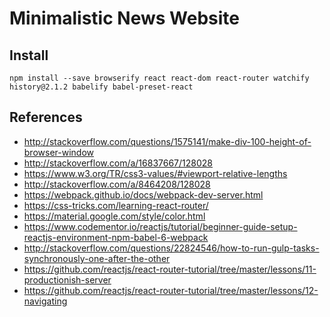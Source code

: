 # Minimalistic News Website

## Install

```
npm install --save browserify react react-dom react-router watchify history@2.1.2 babelify babel-preset-react
```

## References

* http://stackoverflow.com/questions/1575141/make-div-100-height-of-browser-window
* http://stackoverflow.com/a/16837667/128028
* https://www.w3.org/TR/css3-values/#viewport-relative-lengths
* http://stackoverflow.com/a/8464208/128028
* https://webpack.github.io/docs/webpack-dev-server.html
* https://css-tricks.com/learning-react-router/
* https://material.google.com/style/color.html
* https://www.codementor.io/reactjs/tutorial/beginner-guide-setup-reactjs-environment-npm-babel-6-webpack
* http://stackoverflow.com/questions/22824546/how-to-run-gulp-tasks-synchronously-one-after-the-other
* https://github.com/reactjs/react-router-tutorial/tree/master/lessons/11-productionish-server
* https://github.com/reactjs/react-router-tutorial/tree/master/lessons/12-navigating
